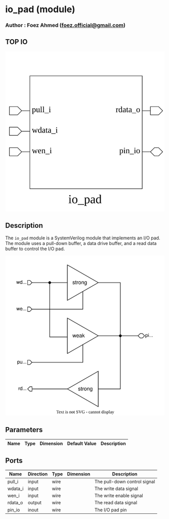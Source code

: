 # io_pad (module)

### Author : Foez Ahmed (foez.official@gmail.com)

## TOP IO
<img src="./io_pad_top.svg">

## Description

The `io_pad` module is a SystemVerilog module that implements an I/O pad. The module uses a
pull-down buffer, a data drive buffer, and a read data buffer to control the I/O pad.

<img src="./io_pad_des.svg">

## Parameters
|Name|Type|Dimension|Default Value|Description|
|-|-|-|-|-|

## Ports
|Name|Direction|Type|Dimension|Description|
|-|-|-|-|-|
|pull_i|input|wire||The pull-down control signal|
|wdata_i|input|wire||The write data signal|
|wen_i|input|wire||The write enable signal|
|rdata_o|output|wire||The read data signal|
|pin_io|inout|wire||The I/O pad pin|
